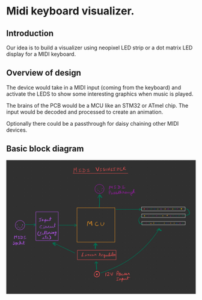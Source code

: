 # Midi keyboard visualizer.

## Introduction
Our idea is to build a visualizer using neopixel LED strip or a dot matrix LED display for a MIDI keyboard. 

## Overview of design 

The device would take in a MIDI input (coming from the keyboard) and activate the LEDS to show some interesting graphics when music is played. 

The brains of the PCB would be a MCU like an STM32 or ATmel chip. The input would be decoded and processed to create an animation. 

Optionally there could be a passthrough for daisy chaining other MIDI devices. 

## Basic block diagram

![Block diagram](block_diagram.jpeg)

